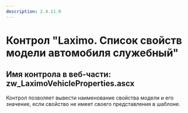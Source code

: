 ```yaml
---
description: 2.4.11.0
---
```


# Контрол "Laximo. Список свойств модели автомобиля служебный"

## Имя контрола в веб-части: zw\_LaximoVehicleProperties.ascx

Контрол позволяет вывести наименование свойства модели и его значение, если свойство не имеет своего представления в шаблоне.

